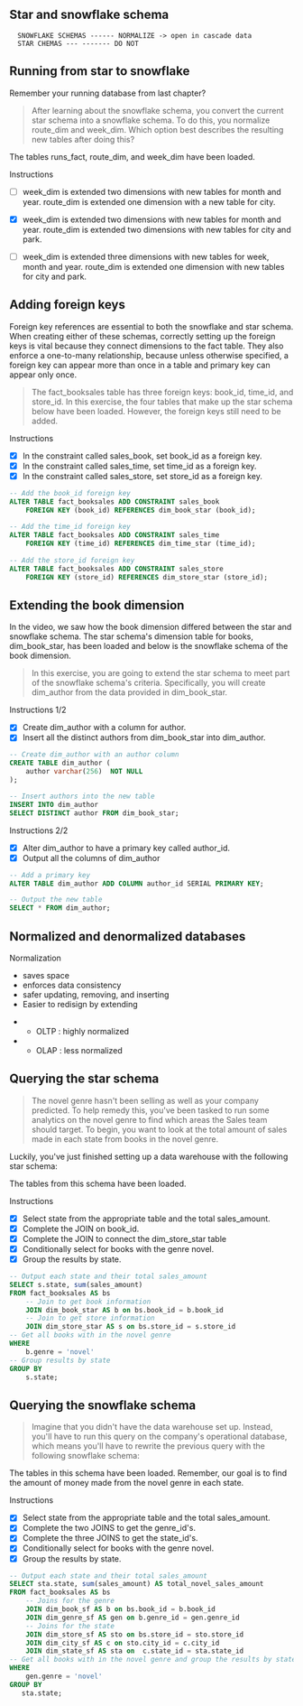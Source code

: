 ## Star and snowflake schema

      SNOWFLAKE SCHEMAS ------ NORMALIZE -> open in cascade data 
      STAR CHEMAS --- ------- DO NOT
## Running from star to snowflake

Remember your running database from last chapter? 

> After learning about the snowflake schema, you convert the current star schema into a snowflake schema. 
  To do this, you normalize route_dim and week_dim. 
  Which option best describes the resulting new tables after doing this?

The tables runs_fact, route_dim, and week_dim have been loaded.

Instructions
  - [ ] week_dim is extended two dimensions with new tables for month and year. route_dim is extended one dimension with a new table for city.
  - [x] week_dim is extended two dimensions with new tables for month and year. route_dim is extended two dimensions with new tables for city and park.
  - [ ] week_dim is extended three dimensions with new tables for week, month and year. route_dim is extended one dimension with new tables for city and park.


## Adding foreign keys

Foreign key references are essential to both the snowflake and star schema. When creating either of these schemas, correctly setting up the foreign 
keys is vital because they connect dimensions to the fact table. They also enforce a one-to-many relationship, because unless otherwise specified, a foreign key
can appear more than once in a table and primary key can appear only once.

> The fact_booksales table has three foreign keys: book_id, time_id, and store_id. In this exercise, the four tables that make up the star schema below have been 
  loaded. However, the foreign keys still need to be added. 

Instructions

- [x] In the constraint called sales_book, set book_id as a foreign key.
- [x] In the constraint called sales_time, set time_id as a foreign key.
- [x] In the constraint called sales_store, set store_id as a foreign key.

```sql
-- Add the book_id foreign key
ALTER TABLE fact_booksales ADD CONSTRAINT sales_book
    FOREIGN KEY (book_id) REFERENCES dim_book_star (book_id);
    
-- Add the time_id foreign key
ALTER TABLE fact_booksales ADD CONSTRAINT sales_time
    FOREIGN KEY (time_id) REFERENCES dim_time_star (time_id);
    
-- Add the store_id foreign key
ALTER TABLE fact_booksales ADD CONSTRAINT sales_store
    FOREIGN KEY (store_id) REFERENCES dim_store_star (store_id);
```

## Extending the book dimension
In the video, we saw how the book dimension differed between the star and snowflake schema. The star schema's dimension table for books, dim_book_star, has been loaded and below is the snowflake schema of the book dimension. 

> In this exercise, you are going to extend the star schema to meet part of the snowflake schema's criteria. Specifically, you will create dim_author from the data       provided in dim_book_star.

Instructions 1/2
- [x] Create dim_author with a column for author.
- [x] Insert all the distinct authors from dim_book_star into dim_author.

```sql
-- Create dim_author with an author column
CREATE TABLE dim_author (
    author varchar(256)  NOT NULL
);

-- Insert authors into the new table
INSERT INTO dim_author
SELECT DISTINCT author FROM dim_book_star;
```
Instructions 2/2
- [x] Alter dim_author to have a primary key called author_id.
- [x] Output all the columns of dim_author
```sql
-- Add a primary key 
ALTER TABLE dim_author ADD COLUMN author_id SERIAL PRIMARY KEY;

-- Output the new table
SELECT * FROM dim_author;
```
## Normalized and denormalized databases
      
Normalization 
* saves space
* enforces data consistency
* safer updating, removing, and inserting
* Easier to redisign by extending    
- - OLTP : highly normalized
- - OLAP : less normalized

## Querying the star schema

> The novel genre hasn't been selling as well as your company predicted. To help remedy this, you've been tasked to run some analytics on the novel genre to find which   areas the Sales team should target. To begin, you want to look at the total amount of sales made in each state from books in the novel genre.

Luckily, you've just finished setting up a data warehouse with the following star schema:

The tables from this schema have been loaded.

Instructions

- [x] Select state from the appropriate table and the total sales_amount.
- [x] Complete the JOIN on book_id.
- [x] Complete the JOIN to connect the dim_store_star table
- [x] Conditionally select for books with the genre novel.
- [x] Group the results by state.
```sql
-- Output each state and their total sales_amount
SELECT s.state, sum(sales_amount)
FROM fact_booksales AS bs
	-- Join to get book information
    JOIN dim_book_star AS b on bs.book_id = b.book_id
	-- Join to get store information
    JOIN dim_store_star AS s on bs.store_id = s.store_id
-- Get all books with in the novel genre
WHERE  
    b.genre = 'novel'
-- Group results by state
GROUP BY
    s.state;
```
## Querying the snowflake schema

> Imagine that you didn't have the data warehouse set up. Instead, you'll have to run this query on the company's operational database, which means you'll have to       rewrite the previous query with the following snowflake schema:

The tables in this schema have been loaded. Remember, our goal is to find the amount of money made from the novel genre in each state.

Instructions

- [x] Select state from the appropriate table and the total sales_amount.
- [x] Complete the two JOINS to get the genre_id's.
- [x] Complete the three JOINS to get the state_id's.
- [x] Conditionally select for books with the genre novel.
- [x] Group the results by state.
```sql
-- Output each state and their total sales_amount
SELECT sta.state, sum(sales_amount) AS total_novel_sales_amount
FROM fact_booksales AS bs
    -- Joins for the genre
    JOIN dim_book_sf AS b on bs.book_id = b.book_id
    JOIN dim_genre_sf AS gen on b.genre_id = gen.genre_id
    -- Joins for the state 
    JOIN dim_store_sf AS sto on bs.store_id = sto.store_id 
    JOIN dim_city_sf AS c on sto.city_id = c.city_id
	JOIN dim_state_sf AS sta on  c.state_id = sta.state_id
-- Get all books with in the novel genre and group the results by state
WHERE  
    gen.genre = 'novel'
GROUP BY
   sta.state;
```
